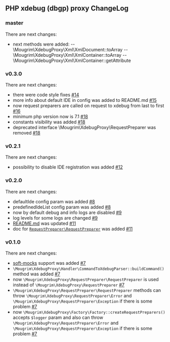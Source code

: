 ## PHP xdebug (dbgp) proxy ChangeLog

### master

There are next changes:
- next methods were added:
-- \Mougrim\XdebugProxy\Xml\XmlDocument::toArray
-- \Mougrim\XdebugProxy\Xml\XmlContainer::toArray
-- \Mougrim\XdebugProxy\Xml\XmlContainer::getAttribute

### v0.3.0

There are next changes:

- there were code style fixes [#14](https://github.com/mougrim/php-xdebug-proxy/pull/14)
- more info about default IDE in config was added to README.md [#15](https://github.com/mougrim/php-xdebug-proxy/pull/15)
- now request preparers are called on request to xdebug from last to first [#16](https://github.com/mougrim/php-xdebug-proxy/pull/16)
- minimum php version now is 7.1 [#18](https://github.com/mougrim/php-xdebug-proxy/pull/18)
- constants visibility was added [#18](https://github.com/mougrim/php-xdebug-proxy/pull/18)
- deprecated interface \Mougrim\XdebugProxy\RequestPreparer was removed [#18](https://github.com/mougrim/php-xdebug-proxy/pull/18)

### v0.2.1

There are next changes:

- possibility to disable IDE registration was added [#12](https://github.com/mougrim/php-xdebug-proxy/pull/12)

### v0.2.0

There are next changes:

- defaultIde config param was added [#8](https://github.com/mougrim/php-xdebug-proxy/pull/8)
- predefinedIdeList config param was added [#8](https://github.com/mougrim/php-xdebug-proxy/pull/8)
- now by default debug and info logs are disabled [#9](https://github.com/mougrim/php-xdebug-proxy/pull/9)
- log levels for some logs are changed [#9](https://github.com/mougrim/php-xdebug-proxy/pull/9)
- [README.md](README.md) was updated [#11](https://github.com/mougrim/php-xdebug-proxy/pull/11)
- doc for [`RequestPreparer\RequestPreparer`](src/RequestPreparer/RequestPreparer.php) was added [#11](https://github.com/mougrim/php-xdebug-proxy/pull/11)

### v0.1.0

There are next changes:

- [soft-mocks](https://github.com/badoo/soft-mocks/#using-with-xdebug) support was added [#7](https://github.com/mougrim/php-xdebug-proxy/pull/7)
- `\Mougrim\XdebugProxy\Handler\CommandToXdebugParser::buildCommand()` method was added [#7](https://github.com/mougrim/php-xdebug-proxy/pull/7)
- now `\Mougrim\XdebugProxy\RequestPreparer\RequestPreparer` is used instead of `\Mougrim\XdebugProxy\RequestPreparer` [#7](https://github.com/mougrim/php-xdebug-proxy/pull/7)
- `\Mougrim\XdebugProxy\RequestPreparer\RequestPreparer` methods can throw `\Mougrim\XdebugProxy\RequestPreparer\Error` and `\Mougrim\XdebugProxy\RequestPreparer\Exception` if there is some problem [#7](https://github.com/mougrim/php-xdebug-proxy/pull/7)
- now `\Mougrim\XdebugProxy\Factory\Factory::createRequestPreparers()` accepts `$logger` param and also can throw `\Mougrim\XdebugProxy\RequestPreparer\Error` and `\Mougrim\XdebugProxy\RequestPreparer\Exception` if there is some problem [#7](https://github.com/mougrim/php-xdebug-proxy/pull/7)
